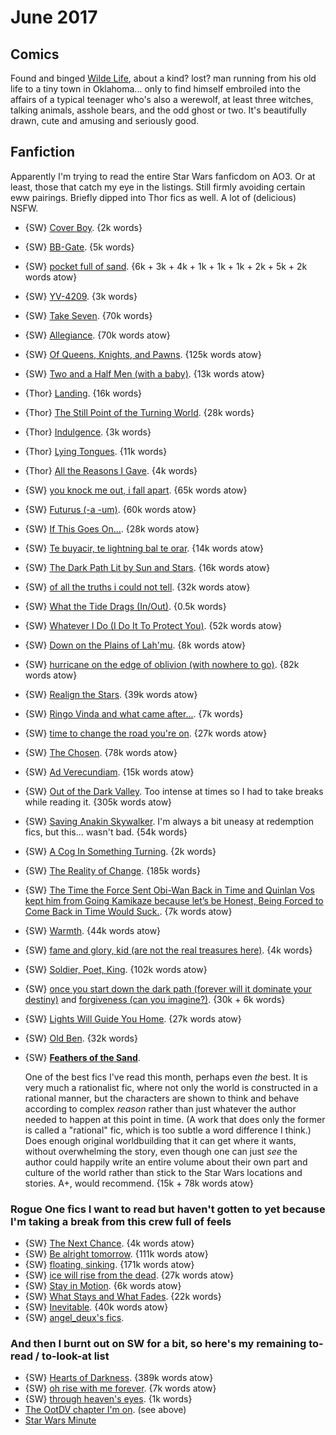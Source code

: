 # June 2017

## Comics

Found and binged [Wilde Life](http://www.wildelifecomic.com), about a kind?
lost? man running from his old life to a tiny town in Oklahoma... only to find
himself embroiled into the affairs of a typical teenager who's also a werewolf,
at least three witches, talking animals, asshole bears, and the odd ghost or
two. It's beautifully drawn, cute and amusing and seriously good.

## Fanfiction

Apparently I'm trying to read the entire Star Wars fanficdom on AO3. Or at
least, those that catch my eye in the listings. Still firmly avoiding certain
eww pairings. Briefly dipped into Thor fics as well. A lot of (delicious) NSFW.

 - {SW} [Cover Boy](https://archiveofourown.org/works/5652208). {2k words}
 - {SW} [BB-Gate](https://archiveofourown.org/works/5753218). {5k words}
 - {SW} [pocket full of sand](https://archiveofourown.org/series/149619). {6k + 3k + 4k + 1k + 1k + 1k + 2k + 5k + 2k words atow}
 - {SW} [YV-4209](https://archiveofourown.org/works/6870118). {3k words}
 - {SW} [Take Seven](https://archiveofourown.org/works/7092835). {70k words}
 - {SW} [Allegiance](https://archiveofourown.org/works/6745156). {70k words atow}
 - {SW} [Of Queens, Knights, and Pawns](https://archiveofourown.org/works/8543680). {125k words atow}
 - {SW} [Two and a Half Men (with a baby)](https://archiveofourown.org/works/7420057). {13k words atow}
 - {Thor} [Landing](https://archiveofourown.org/works/357714). {16k words}
 - {Thor} [The Still Point of the Turning World](https://archiveofourown.org/works/403675). {28k words}
 - {Thor} [Indulgence](https://archiveofourown.org/works/215844). {3k words}
 - {Thor} [Lying Tongues](https://archiveofourown.org/works/211123). {11k words}
 - {Thor} [All the Reasons I Gave](https://archiveofourown.org/works/199562). {4k words}
 - {SW} [you knock me out, i fall apart](https://archiveofourown.org/works/6317986). {65k words atow}
 - {SW} [Futurus (-a -um)](https://archiveofourown.org/works/2266707). {60k words atow}
 - {SW} [If This Goes On...](https://archiveofourown.org/works/10738731). {28k words atow}
 - {SW} [Te buyacir, te lightning bal te orar](https://archiveofourown.org/works/10890609). {14k words atow}
 - {SW} [The Dark Path Lit by Sun and Stars](https://archiveofourown.org/works/8314027). {16k words atow}
 - {SW} [of all the truths i could not tell](https://archiveofourown.org/works/10469829). {32k words atow}
 - {SW} [What the Tide Drags (In/Out)](https://archiveofourown.org/works/10926996). {0.5k words}
 - {SW} [Whatever I Do (I Do It To Protect You)](https://archiveofourown.org/works/9607955). {52k words atow}
 - {SW} [Down on the Plains of Lah'mu](https://archiveofourown.org/works/9762377). {8k words atow}
 - {SW} [hurricane on the edge of oblivion (with nowhere to go)](https://archiveofourown.org/works/6423526). {82k words atow}
 - {SW} [Realign the Stars](https://archiveofourown.org/works/7474128). {39k words atow}
 - {SW} [Ringo Vinda and what came after...](https://archiveofourown.org/works/10818735). {7k words}
 - {SW} [time to change the road you're on](https://archiveofourown.org/works/9552773). {27k words atow}
 - {SW} [The Chosen](https://archiveofourown.org/works/8477353). {78k words atow}
 - {SW} [Ad Verecundiam](https://archiveofourown.org/works/10452285). {15k words atow}
 - {SW} [Out of the Dark Valley](https://archiveofourown.org/works/6281581). Too intense at times so I had to take breaks while reading it. {305k words atow}
 - {SW} [Saving Anakin Skywalker](https://archiveofourown.org/works/7566178). I'm always a bit uneasy at redemption fics, but this... wasn't bad. {54k words}
 - {SW} [A Cog In Something Turning](https://archiveofourown.org/works/9055855). {2k words}
 - {SW} [The Reality of Change](https://archiveofourown.org/works/7760323). {185k words}
 - {SW} [The Time the Force Sent Obi-Wan Back in Time and Quinlan Vos kept him from Going Kamikaze because let’s be Honest, Being Forced to Come Back in Time Would Suck.](https://archiveofourown.org/works/10544868). {7k words atow}
 - {SW} [Warmth](https://archiveofourown.org/works/8867632). {44k words atow}
 - {SW} [fame and glory, kid (are not the real treasures here)](https://archiveofourown.org/works/10485960). {4k words}
 - {SW} [Soldier, Poet, King](https://archiveofourown.org/works/7475079). {102k words atow}
 - {SW} [once you start down the dark path (forever will it dominate your destiny)](https://archiveofourown.org/works/10373568) and [forgiveness (can you imagine?)](https://archiveofourown.org/works/10485615). {30k + 6k words}
 - {SW} [Lights Will Guide You Home](https://archiveofourown.org/works/7544575). {27k words atow}
 - {SW} [Old Ben](https://archiveofourown.org/works/10382358). {32k words}

 - {SW} **[Feathers of the Sand](https://archiveofourown.org/series/478750)**.

   One of the best fics I've read this month, perhaps even _the_ best. It is
   very much a rationalist fic, where not only the world is constructed in a
   rational manner, but the characters are shown to think and behave according
   to complex _reason_ rather than just whatever the author needed to happen at
   this point in time. (A work that does only the former is called a "rational"
   fic, which is too subtle a word difference I think.) Does enough original
   worldbuilding that it can get where it wants, without overwhelming the
   story, even though one can just _see_ the author could happily write an
   entire volume about their own part and culture of the world rather than
   stick to the Star Wars locations and stories. A+, would recommend. {15k +
   78k words atow}

### Rogue One fics I want to read but haven't gotten to yet because I'm taking a break from this crew full of feels

- {SW} [The Next Chance](https://archiveofourown.org/works/10690875). {4k words atow}
- {SW} [Be alright tomorrow](https://archiveofourown.org/works/9462311). {111k words atow}
- {SW} [floating, sinking](https://archiveofourown.org/works/9053302). {171k words atow}
- {SW} [ice will rise from the dead](https://archiveofourown.org/works/9410630). {27k words atow}
- {SW} [Stay in Motion](https://archiveofourown.org/works/9055051). {6k words atow}
- {SW} [What Stays and What Fades](https://archiveofourown.org/works/9236594). {22k words}
- {SW} [Inevitable](https://archiveofourown.org/works/8945566). {40k words atow}
- {SW} [angel\_deux's fics](https://archiveofourown.org/users/angel_deux/pseuds/angel_deux).

### And then I burnt out on SW for a bit, so here's my remaining to-read / to-look-at list

- {SW} [Hearts of Darkness](https://archiveofourown.org/series/674996). {389k words atow}
- {SW} [oh rise with me forever](https://archiveofourown.org/series/233241). {7k words atow}
- {SW} [through heaven's eyes](https://archiveofourown.org/works/2349344). {1k words}
- [The OotDV chapter I'm on](https://archiveofourown.org/works/6281581/chapters/19086235). (see above)
- [Star Wars Minute](http://www.starwarsminute.com/)
